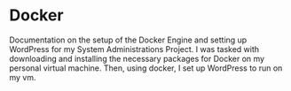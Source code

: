 # Docker
Documentation on the setup of the Docker Engine and setting up WordPress for my System Administrations Project. I was tasked with downloading and installing the necessary packages for Docker on my personal virtual machine.
Then, using docker, I set up WordPress to run on my vm.
